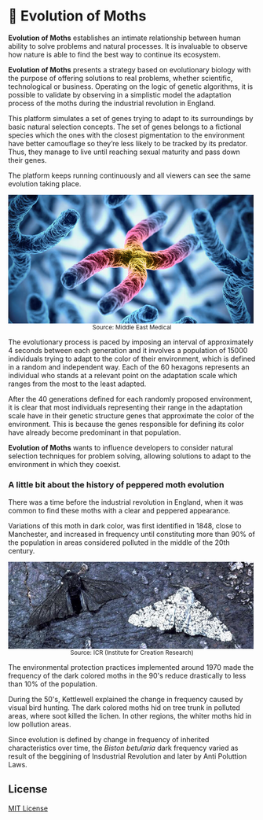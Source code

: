 # :butterfly: Evolution of Moths

**Evolution of Moths** establishes an intimate relationship between human ability to solve problems and natural processes. It is invaluable to observe how nature is able to find the best way to continue its ecosystem.

**Evolution of Moths** presents a strategy based on evolutionary biology with the purpose of offering solutions to real problems, whether scientific, technological or business. Operating on the logic of genetic algorithms, it is possible to validate by observing in a simplistic model the adaptation process of the moths during the industrial revolution in England.

This platform simulates a set of genes trying to adapt to its surroundings by basic natural selection concepts. The set of genes belongs to a fictional species which the ones with the closest pigmentation to the environment have better camouflage so they’re less likely to be tracked by its predator. Thus, they manage to live until reaching sexual maturity and pass down their genes.

The platform keeps running continuously and all viewers can see the same evolution taking place.

<p align="center" style="display: flex;flex-direction: column;">
  <img src="src/main/resources/static/assets/img/chromosomes.jpg" alt="Chromosomes" width="500" />
  <span style="font-size: .75rem">Source: Middle East Medical</span>
</p>

The evolutionary process is paced by imposing an interval of approximately 4 seconds between each generation and it involves a population of 15000 individuals trying to adapt to the color of their environment, which is defined in a random and independent way. Each of the 60 hexagons represents an individual who stands at a relevant point on the adaptation scale which ranges from the most to the least adapted.

After the 40 generations defined for each randomly proposed environment, it is clear that most individuals representing their range in the adaptation scale have in their genetic structure genes that approximate the color of the environment. This is because the genes responsible for defining its color have already become predominant in that population.

**Evolution of Moths** wants to influence developers to consider natural selection techniques for problem solving, allowing solutions to adapt to the environment in which they coexist.

### A little bit about the history of peppered moth evolution

There was a time before the industrial revolution in England, when it was common to find these moths with a clear and peppered appearance.

Variations of this moth in dark color, was first identified in 1848, close to Manchester, and increased in frequency until constituting more than 90% of the population in areas considered polluted in the middle of the 20th century.

<p align="center" style="display: flex;flex-direction: column;">
  <img src="src/main/resources/static/assets/img/peppered_moth.jpg" alt="Peppered moth" width="500" />
    <span style="font-size: .75rem">Source: ICR (Institute for Creation Research)</span>
</p>

The environmental protection practices implemented around 1970 made the frequency of the dark colored moths in the 90's reduce drastically to less than 10% of the population.

During the 50's, Kettlewell explained the change in frequency caused by visual bird hunting. The dark colored moths hid on tree trunk in polluted areas, where soot killed the lichen. In other regions, the whiter moths hid in low pollution areas.

Since evolution is defined by change in frequency of inherited characteristics over time, the _Biston betularia_ dark frequency varied as result of the beggining of Insdustrial Revolution and later by Anti Poluttion Laws.

## License

[MIT License](LICENSE)
